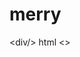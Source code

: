 # merry
&lt;div/> html
<><wpml-config>
   <admin-texts>
    <key name="dazzling">
      <key name="w2f_cfa_text" />
      <key name="w2f_cfa_button" />
      <key name="w2f_cfa_link" />
      <key name="custom_footer_text" />
    </key>
   </admin-texts>
</wpml-config>
